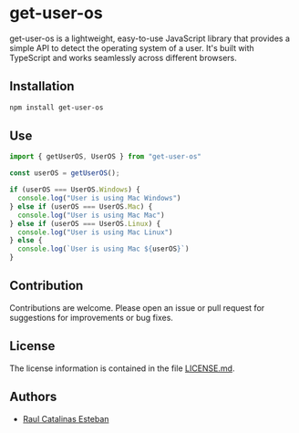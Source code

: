 # get-user-os

get-user-os is a lightweight, easy-to-use JavaScript library that provides a simple API to detect the operating system of a user. It's built with TypeScript and works seamlessly across different browsers.

## Installation

```bash
npm install get-user-os
```

## Use

```JavaScript
import { getUserOS, UserOS } from "get-user-os"

const userOS = getUserOS();

if (userOS === UserOS.Windows) {
  console.log("User is using Mac Windows")
} else if (userOS === UserOS.Mac) {
  console.log("User is using Mac Mac")
} else if (userOS === UserOS.Linux) {
  console.log("User is using Mac Linux")
} else {
  console.log(`User is using Mac ${userOS}`)
}
```

## Contribution

Contributions are welcome. Please open an issue or pull request for suggestions for improvements or bug fixes.

## License

The license information is contained in the file [LICENSE.md](LICENSE.md).

## Authors

- [Raul Catalinas Esteban](https://github.com/RaulCatalinas)
